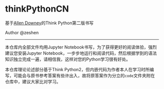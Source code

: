 # thinkPythonCN

 基于[Allen Downey](https://github.com/AllenDowney/ThinkPython2)的Think Python第二版书写

Author @zeshen

---

本仓库内全部文件均用Jupyter Notebook书写，为了获得更好的阅读体验，强烈建议您安装Jupyter Notebook，一步步地运行和阅读代码，然后根据学到的语法知识独立完成一遍，请相信我，这样对您的Python学习很有好处。

本仓库理论论述部分基于Think Python2，但内嵌代码为作者本人在学习时所编写，可能会与原书参考答案有些许出入，故将原答案作为分立的`code`文件夹附在仓库中，建议大家比对学习。

